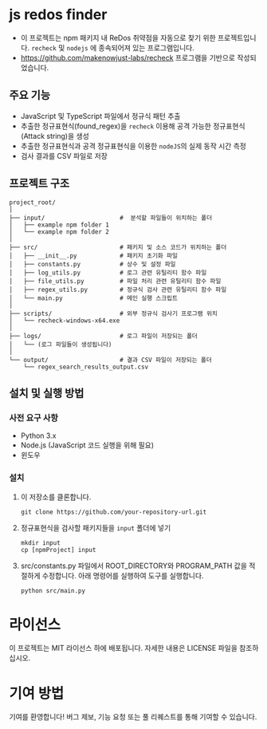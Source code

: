 # js redos finder
* 이 프로젝트는 npm 패키지 내 ReDos 취약점을 자동으로 찾기 위한 프로젝트입니다. `recheck` 및 `nodejs` 에 종속되어져 있는 프로그램입니다.
* https://github.com/makenowjust-labs/recheck 프로그램을 기반으로 작성되었습니다.


## 주요 기능
* JavaScript 및 TypeScript 파일에서 정규식 패턴 추출
* 추출한 정규표현식(found_regex)을 `recheck` 이용해 공격 가능한 정규표현식(Attack string)을 생성 
* 추출한 정규표현식과 공격 정규표현식을 이용한 `nodeJS`의 실제 동작 시간 측정
* 검사 결과를 CSV 파일로 저장


## 프로젝트 구조
```
project_root/
│
├── input/                     #  분석할 파일들이 위치하는 폴더
│   ├── example npm folder 1
│   └── example npm folder 2
│
├── src/                       # 패키지 및 소스 코드가 위치하는 폴더
│   ├── __init__.py            # 패키지 초기화 파일
│   ├── constants.py           # 상수 및 설정 파일
│   ├── log_utils.py           # 로그 관련 유틸리티 함수 파일
│   ├── file_utils.py          # 파일 처리 관련 유틸리티 함수 파일
│   ├── regex_utils.py         # 정규식 검사 관련 유틸리티 함수 파일
│   └── main.py                # 메인 실행 스크립트
│
├── scripts/                   # 외부 정규식 검사기 프로그램 위치
│   └── recheck-windows-x64.exe
│
├── logs/                      # 로그 파일이 저장되는 폴더
│   └── (로그 파일들이 생성됩니다)
│
└── output/                    # 결과 CSV 파일이 저장되는 폴더
    └── regex_search_results_output.csv
```


## 설치 및 실행 방법
### 사전 요구 사항
* Python 3.x
* Node.js (JavaScript 코드 실행을 위해 필요)
* 윈도우

### 설치
1. 이 저장소를 클론합니다.
    ```
    git clone https://github.com/your-repository-url.git
    ```

2. 정규표현식을 검사할 패키지들을 `input` 폴더에 넣기 
    ```
    mkdir input
    cp [npmProject] input
    ```

3. src/constants.py 파일에서 ROOT_DIRECTORY와 PROGRAM_PATH 값을 적절하게 수정합니다.
아래 명령어를 실행하여 도구를 실행합니다.
    ```
    python src/main.py
    ```


# 라이선스
이 프로젝트는 MIT 라이선스 하에 배포됩니다. 자세한 내용은 LICENSE 파일을 참조하십시오.

# 기여 방법
기여를 환영합니다! 버그 제보, 기능 요청 또는 풀 리퀘스트를 통해 기여할 수 있습니다.